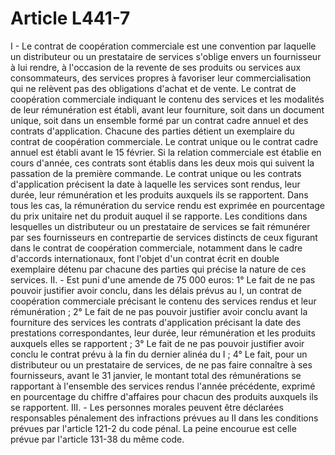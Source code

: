 # Article L441-7

I - Le contrat de coopération commerciale est une convention par laquelle un distributeur ou un prestataire de services s'oblige envers un fournisseur à lui rendre, à l'occasion de la revente de ses produits ou services aux consommateurs, des services propres à favoriser leur commercialisation qui ne relèvent pas des obligations d'achat et de vente.   Le contrat de coopération commerciale indiquant le contenu des services et les modalités de leur rémunération est établi, avant leur fourniture, soit dans un document unique, soit dans un ensemble formé par un contrat cadre annuel et des contrats d'application.   Chacune des parties détient un exemplaire du contrat de coopération commerciale.   Le contrat unique ou le contrat cadre annuel est établi avant le 15 février. Si la relation commerciale est établie en cours d'année, ces contrats sont établis dans les deux mois qui suivent la passation de la première commande.   Le contrat unique ou les contrats d'application précisent la date à laquelle les services sont rendus, leur durée, leur rémunération et les produits auxquels ils se rapportent.   Dans tous les cas, la rémunération du service rendu est exprimée en pourcentage du prix unitaire net du produit auquel il se rapporte.   Les conditions dans lesquelles un distributeur ou un prestataire de services se fait rémunérer par ses fournisseurs en contrepartie de services distincts de ceux figurant dans le contrat de coopération commerciale, notamment dans le cadre d'accords internationaux, font l'objet d'un contrat écrit en double exemplaire détenu par chacune des parties qui précise la nature de ces services.   II. - Est puni d'une amende de 75 000 euros:   1° Le fait de ne pas pouvoir justifier avoir conclu, dans les délais prévus au I, un contrat de coopération commerciale précisant le contenu des services rendus et leur rémunération ;   2° Le fait de ne pas pouvoir justifier avoir conclu avant la fourniture des services les contrats d'application précisant la date des prestations correspondantes, leur durée, leur rémunération et les produits auxquels elles se rapportent ;   3° Le fait de ne pas pouvoir justifier avoir conclu le contrat prévu à la fin du dernier alinéa du I ;   4° Le fait, pour un distributeur ou un prestataire de services, de ne pas faire connaître à ses fournisseurs, avant le 31 janvier, le montant total des rémunérations se rapportant à l'ensemble des services rendus l'année précédente, exprimé en pourcentage du chiffre d'affaires pour chacun des produits auxquels ils se rapportent.   III. - Les personnes morales peuvent être déclarées responsables pénalement des infractions prévues au II dans les conditions prévues par l'article 121-2 du code pénal. La peine encourue est celle prévue par l'article 131-38 du même code.